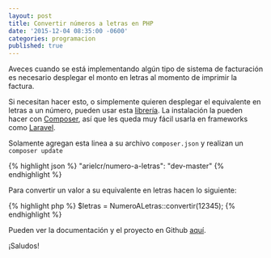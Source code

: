 ```yaml
---
layout: post
title: Convertir números a letras en PHP
date: '2015-12-04 08:35:00 -0600'
categories: programacion
published: true
---
```


Aveces cuando se está implementando algún tipo de sistema de facturación es necesario desplegar el monto en letras al momento de imprimir la factura.

Si necesitan hacer esto, o simplemente quieren desplegar el equivalente en letras a un número, pueden usar esta [librería][libreria]. La instalación la pueden hacer con [Composer][composer], así que les queda muy fácil usarla en frameworks como [Laravel][laravel].

Solamente agregan esta linea a su archivo `composer.json` y realizan un `composer update`

{% highlight json %}
"arielcr/numero-a-letras": "dev-master"
{% endhighlight %}

Para convertir un valor a su equivalente en letras hacen lo siguiente:

{% highlight php %}
$letras = NumeroALetras::convertir(12345);
{% endhighlight %}

Pueden ver la documentación y el proyecto en Github [aquí][libreria].

¡Saludos!

[libreria]: https://github.com/arielcr/numero-a-letras
[composer]: https://getcomposer.org/
[laravel]: http://laravel.com/
